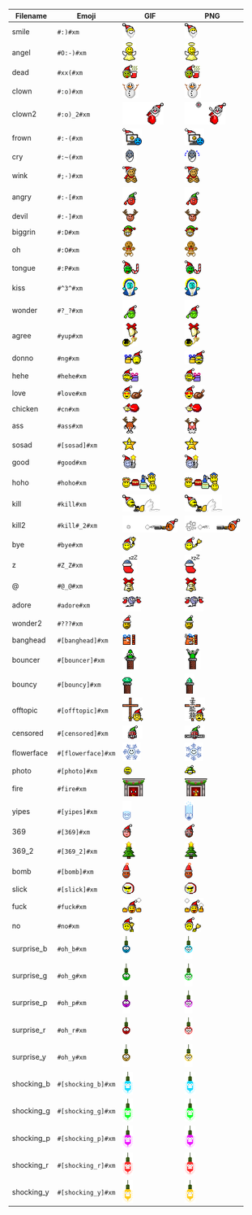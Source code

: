 | Filename | Emoji | GIF | PNG |
| --- | --- | --- | --- |
| smile | `#:)#xm` | ![smile](assets/faces/xm/smile.gif) | ![smile](assets/faces_png/xm/smile.png) |
| angel | `#O:-)#xm` | ![angel](assets/faces/xm/angel.gif) | ![angel](assets/faces_png/xm/angel.png) |
| dead | `#xx(#xm` | ![dead](assets/faces/xm/dead.gif) | ![dead](assets/faces_png/xm/dead.png) |
| clown | `#:o)#xm` | ![clown](assets/faces/xm/clown.gif) | ![clown](assets/faces_png/xm/clown.png) |
| clown2 | `#:o)_2#xm` | ![clown2](assets/faces/xm/clown2.gif) | ![clown2](assets/faces_png/xm/clown2.png) |
| frown | `#:-(#xm` | ![frown](assets/faces/xm/frown.gif) | ![frown](assets/faces_png/xm/frown.png) |
| cry | `#:~(#xm` | ![cry](assets/faces/xm/cry.gif) | ![cry](assets/faces_png/xm/cry.png) |
| wink | `#;-)#xm` | ![wink](assets/faces/xm/wink.gif) | ![wink](assets/faces_png/xm/wink.png) |
| angry | `#:-[#xm` | ![angry](assets/faces/xm/angry.gif) | ![angry](assets/faces_png/xm/angry.png) |
| devil | `#:-]#xm` | ![devil](assets/faces/xm/devil.gif) | ![devil](assets/faces_png/xm/devil.png) |
| biggrin | `#:D#xm` | ![biggrin](assets/faces/xm/biggrin.gif) | ![biggrin](assets/faces_png/xm/biggrin.png) |
| oh | `#:O#xm` | ![oh](assets/faces/xm/oh.gif) | ![oh](assets/faces_png/xm/oh.png) |
| tongue | `#:P#xm` | ![tongue](assets/faces/xm/tongue.gif) | ![tongue](assets/faces_png/xm/tongue.png) |
| kiss | `#^3^#xm` | ![kiss](assets/faces/xm/kiss.gif) | ![kiss](assets/faces_png/xm/kiss.png) |
| wonder | `#?_?#xm` | ![wonder](assets/faces/xm/wonder.gif) | ![wonder](assets/faces_png/xm/wonder.png) |
| agree | `#yup#xm` | ![agree](assets/faces/xm/agree.gif) | ![agree](assets/faces_png/xm/agree.png) |
| donno | `#ng#xm` | ![donno](assets/faces/xm/donno.gif) | ![donno](assets/faces_png/xm/donno.png) |
| hehe | `#hehe#xm` | ![hehe](assets/faces/xm/hehe.gif) | ![hehe](assets/faces_png/xm/hehe.png) |
| love | `#love#xm` | ![love](assets/faces/xm/love.gif) | ![love](assets/faces_png/xm/love.png) |
| chicken | `#cn#xm` | ![chicken](assets/faces/xm/chicken.gif) | ![chicken](assets/faces_png/xm/chicken.png) |
| ass | `#ass#xm` | ![ass](assets/faces/xm/ass.gif) | ![ass](assets/faces_png/xm/ass.png) |
| sosad | `#[sosad]#xm` | ![sosad](assets/faces/xm/sosad.gif) | ![sosad](assets/faces_png/xm/sosad.png) |
| good | `#good#xm` | ![good](assets/faces/xm/good.gif) | ![good](assets/faces_png/xm/good.png) |
| hoho | `#hoho#xm` | ![hoho](assets/faces/xm/hoho.gif) | ![hoho](assets/faces_png/xm/hoho.png) |
| kill | `#kill#xm` | ![kill](assets/faces/xm/kill.gif) | ![kill](assets/faces_png/xm/kill.png) |
| kill2 | `#kill#_2#xm` | ![kill2](assets/faces/xm/kill2.gif) | ![kill2](assets/faces_png/xm/kill2.png) |
| bye | `#bye#xm` | ![bye](assets/faces/xm/bye.gif) | ![bye](assets/faces_png/xm/bye.png) |
| z | `#Z_Z#xm` | ![z](assets/faces/xm/z.gif) | ![z](assets/faces_png/xm/z.png) |
| @ | `#@_@#xm` | ![@](assets/faces/xm/@.gif) | ![@](assets/faces_png/xm/@.png) |
| adore | `#adore#xm` | ![adore](assets/faces/xm/adore.gif) | ![adore](assets/faces_png/xm/adore.png) |
| wonder2 | `#???#xm` | ![wonder2](assets/faces/xm/wonder2.gif) | ![wonder2](assets/faces_png/xm/wonder2.png) |
| banghead | `#[banghead]#xm` | ![banghead](assets/faces/xm/banghead.gif) | ![banghead](assets/faces_png/xm/banghead.png) |
| bouncer | `#[bouncer]#xm` | ![bouncer](assets/faces/xm/bouncer.gif) | ![bouncer](assets/faces_png/xm/bouncer.png) |
| bouncy | `#[bouncy]#xm` | ![bouncy](assets/faces/xm/bouncy.gif) | ![bouncy](assets/faces_png/xm/bouncy.png) |
| offtopic | `#[offtopic]#xm` | ![offtopic](assets/faces/xm/offtopic.gif) | ![offtopic](assets/faces_png/xm/offtopic.png) |
| censored | `#[censored]#xm` | ![censored](assets/faces/xm/censored.gif) | ![censored](assets/faces_png/xm/censored.png) |
| flowerface | `#[flowerface]#xm` | ![flowerface](assets/faces/xm/flowerface.gif) | ![flowerface](assets/faces_png/xm/flowerface.png) |
| photo | `#[photo]#xm` | ![photo](assets/faces/xm/photo.gif) | ![photo](assets/faces_png/xm/photo.png) |
| fire | `#fire#xm` | ![fire](assets/faces/xm/fire.gif) | ![fire](assets/faces_png/xm/fire.png) |
| yipes | `#[yipes]#xm` | ![yipes](assets/faces/xm/yipes.gif) | ![yipes](assets/faces_png/xm/yipes.png) |
| 369 | `#[369]#xm` | ![369](assets/faces/xm/369.gif) | ![369](assets/faces_png/xm/369.png) |
| 369_2 | `#[369_2]#xm` | ![369_2](assets/faces/xm/369_2.gif) | ![369_2](assets/faces_png/xm/369_2.png) |
| bomb | `#[bomb]#xm` | ![bomb](assets/faces/xm/bomb.gif) | ![bomb](assets/faces_png/xm/bomb.png) |
| slick | `#[slick]#xm` | ![slick](assets/faces/xm/slick.gif) | ![slick](assets/faces_png/xm/slick.png) |
| fuck | `#fuck#xm` | ![fuck](assets/faces/xm/fuck.gif) | ![fuck](assets/faces_png/xm/fuck.png) |
| no | `#no#xm` | ![no](assets/faces/xm/no.gif) | ![no](assets/faces_png/xm/no.png) |
| surprise_b | `#oh_b#xm` | ![surprise_b](assets/faces/xm/surprise_b.gif) | ![surprise_b](assets/faces_png/xm/surprise_b.png) |
| surprise_g | `#oh_g#xm` | ![surprise_g](assets/faces/xm/surprise_g.gif) | ![surprise_g](assets/faces_png/xm/surprise_g.png) |
| surprise_p | `#oh_p#xm` | ![surprise_p](assets/faces/xm/surprise_p.gif) | ![surprise_p](assets/faces_png/xm/surprise_p.png) |
| surprise_r | `#oh_r#xm` | ![surprise_r](assets/faces/xm/surprise_r.gif) | ![surprise_r](assets/faces_png/xm/surprise_r.png) |
| surprise_y | `#oh_y#xm` | ![surprise_y](assets/faces/xm/surprise_y.gif) | ![surprise_y](assets/faces_png/xm/surprise_y.png) |
| shocking_b | `#[shocking_b]#xm` | ![shocking_b](assets/faces/xm/shocking_b.gif) | ![shocking_b](assets/faces_png/xm/shocking_b.png) |
| shocking_g | `#[shocking_g]#xm` | ![shocking_g](assets/faces/xm/shocking_g.gif) | ![shocking_g](assets/faces_png/xm/shocking_g.png) |
| shocking_p | `#[shocking_p]#xm` | ![shocking_p](assets/faces/xm/shocking_p.gif) | ![shocking_p](assets/faces_png/xm/shocking_p.png) |
| shocking_r | `#[shocking_r]#xm` | ![shocking_r](assets/faces/xm/shocking_r.gif) | ![shocking_r](assets/faces_png/xm/shocking_r.png) |
| shocking_y | `#[shocking_y]#xm` | ![shocking_y](assets/faces/xm/shocking_y.gif) | ![shocking_y](assets/faces_png/xm/shocking_y.png) |
